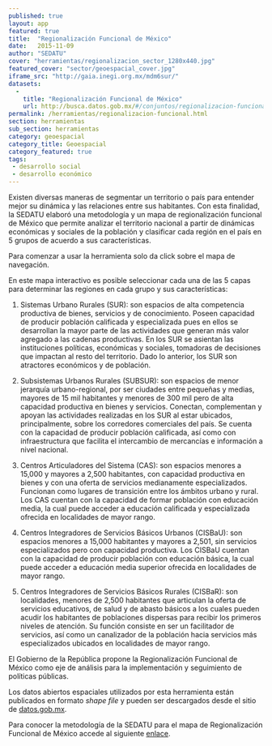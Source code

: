 ```yaml
---
published: true
layout: app
featured: true
title:  "Regionalización Funcional de México"
date:   2015-11-09
author: "SEDATU"
cover: "herramientas/regionalizacion_sector_1280x440.jpg"
featured_cover: "sector/geoespacial_cover.jpg"
iframe_src: "http://gaia.inegi.org.mx/mdm6sur/"
datasets:
  -
    title: "Regionalización Funcional de México"
    url: http://busca.datos.gob.mx/#/conjuntos/regionalizacion-funcional-de-mexico
permalink: /herramientas/regionalizacion-funcional.html
section: herramientas
sub_section: herramientas
category: geoespacial
category_title: Geoespacial
category_featured: true
tags:
 - desarrollo social
 - desarrollo económico
---
```


Existen diversas maneras de segmentar un territorio o país para entender mejor su dinámica y las relaciones entre sus habitantes. Con esta finalidad, la SEDATU elaboró una metodología y un mapa de regionalización funcional de México que permite analizar el territorio nacional a partir de dinámicas económicas y sociales de la población y clasificar cada región en el país en  5 grupos de acuerdo a sus características.

Para comenzar a usar la herramienta solo da click sobre el mapa de navegación.

En este mapa interactivo es posible seleccionar cada una de las 5 capas para determinar las regiones en cada grupo y sus características:

1. Sistemas Urbano Rurales (SUR): son espacios de alta competencia productiva de bienes, servicios y de conocimiento. Poseen capacidad de producir población calificada y especializada pues en ellos se desarrollan la mayor parte de las actividades que generan más valor agregado a las cadenas productivas.  En los SUR se asientan las instituciones políticas, económicas y sociales, tomadoras de decisiones que impactan al resto del territorio. Dado lo anterior, los SUR son atractores económicos y de población.

2. Subsistemas Urbanos Rurales (SUBSUR): son espacios de menor jerarquía urbano-regional, por ser ciudades entre pequeñas y medias, mayores de 15 mil habitantes y menores de 300 mil pero de alta capacidad productiva en bienes y servicios. Conectan, complementan y apoyan las actividades realizadas en los SUR al estar ubicados, principalmente, sobre los corredores comerciales del país. Se cuenta con la capacidad de producir población calificada, así como con infraestructura que facilita el intercambio de mercancías e información a nivel nacional.

3. Centros Articuladores del Sistema (CAS): son espacios menores a 15,000 y mayores a 2,500 habitantes, con capacidad productiva en bienes y con una oferta de servicios medianamente especializados. Funcionan como lugares de transición entre los ámbitos urbano y rural. Los CAS cuentan con la capacidad de formar población con educación media, la cual puede acceder a educación calificada y especializada ofrecida en localidades de mayor rango.		

4. Centros Integradores de Servicios Básicos Urbanos (CISBaU): son espacios menores a 15,000 habitantes y mayores a 2,501, sin servicios especializados pero con capacidad productiva. Los CISBaU cuentan con la capacidad de producir población con educación básica, la cual puede acceder a educación media superior ofrecida en localidades de mayor rango.

5. Centros Integradores de Servicios Básicos Rurales (CISBaR): son localidades, menores de 2,500 habitantes que articulan la oferta de servicios educativos, de salud y de abasto básicos a los cuales pueden acudir los habitantes de poblaciones dispersas para recibir los primeros niveles de atención. Su función consiste en ser un facilitador de servicios, así como un canalizador de la población hacia servicios más especializados ubicados en localidades de mayor rango.

El Gobierno de la República propone la Regionalización Funcional de México como eje de análisis para la implementación y seguimiento de políticas públicas.

Los datos abiertos espaciales utilizados por esta herramienta están publicados en formato *shape file* y pueden ser descargados desde el sitio de [datos.gob.mx](http://busca.datos.gob.mx/#/conjuntos/regionalizacion-funcional-de-mexico).

Para conocer la metodología de la SEDATU para el mapa de Regionalización Funcional de México accede al siguiente [enlace](https://www.dropbox.com/s/hx1ajwgi29khhfb/SEDATU%20Regionalizacion%20Funcional%20libro%20completo.pdf?dl=1).
